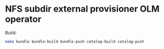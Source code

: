 # NFS subdir external provisioner OLM operator

Build:
```sh
make bundle bundle-build bundle-push catalog-build catalog-push
```

